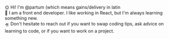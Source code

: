 🌞 Hi! I'm @partum (which means gains/delivery in latin  
🍱 I am a front end developer. I like working in React, but I'm always learning something new.  
🛸 Don't hesitate to reach out if you want to swap coding tips, ask advice on learning to code, or if you want to work on a project.
